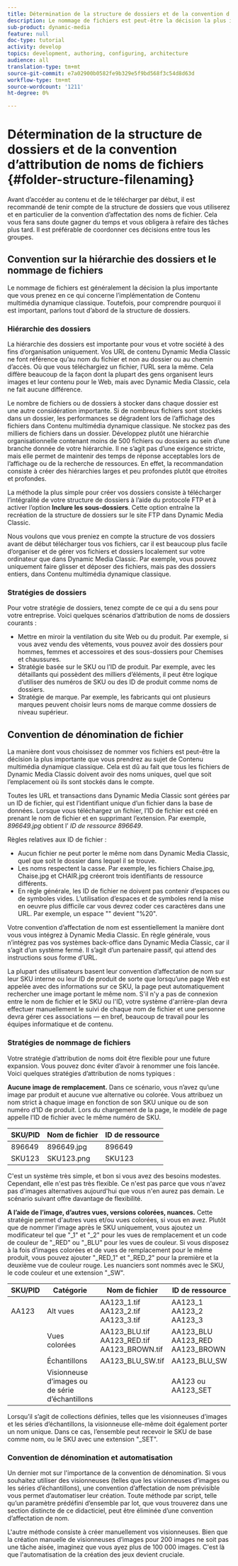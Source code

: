 ```yaml
---
title: Détermination de la structure de dossiers et de la convention d’attribution de noms de fichiers
description: Le nommage de fichiers est peut-être la décision la plus importante que vous prendrez lors de l’implémentation de Contenu multimédia dynamique classique. La structure des dossiers est également importante. Découvrez pourquoi il s'agit d'approches si importantes et possibles pour la structure de dossiers et les noms de fichiers.
sub-product: dynamic-media
feature: null
doc-type: tutorial
activity: develop
topics: development, authoring, configuring, architecture
audience: all
translation-type: tm+mt
source-git-commit: e7a02900b0582fe9b329e5f9bd568f3c54d8d63d
workflow-type: tm+mt
source-wordcount: '1211'
ht-degree: 0%

---
```



# Détermination de la structure de dossiers et de la convention d’attribution de noms de fichiers {#folder-structure-filenaming}

Avant d’accéder au contenu et de le télécharger par début, il est recommandé de tenir compte de la structure de dossiers que vous utiliserez et en particulier de la convention d’affectation des noms de fichier. Cela vous fera sans doute gagner du temps et vous obligera à refaire des tâches plus tard. Il est préférable de coordonner ces décisions entre tous les groupes.

## Convention sur la hiérarchie des dossiers et le nommage de fichiers

Le nommage de fichiers est généralement la décision la plus importante que vous prenez en ce qui concerne l’implémentation de Contenu multimédia dynamique classique. Toutefois, pour comprendre pourquoi il est important, parlons tout d’abord de la structure de dossiers.

### Hiérarchie des dossiers

La hiérarchie des dossiers est importante pour vous et votre société à des fins d’organisation uniquement. Vos URL de contenu Dynamic Media Classic ne font référence qu’au nom du fichier et non au dossier ou au chemin d’accès. Où que vous téléchargiez un fichier, l’URL sera la même. Cela diffère beaucoup de la façon dont la plupart des gens organisent leurs images et leur contenu pour le Web, mais avec Dynamic Media Classic, cela ne fait aucune différence.

Le nombre de fichiers ou de dossiers à stocker dans chaque dossier est une autre considération importante. Si de nombreux fichiers sont stockés dans un dossier, les performances se dégradent lors de l’affichage des fichiers dans Contenu multimédia dynamique classique. Ne stockez pas des milliers de fichiers dans un dossier. Développez plutôt une hiérarchie organisationnelle contenant moins de 500 fichiers ou dossiers au sein d’une branche donnée de votre hiérarchie. Il ne s’agit pas d’une exigence stricte, mais elle permet de maintenir des temps de réponse acceptables lors de l’affichage ou de la recherche de ressources. En effet, la recommandation consiste à créer des hiérarchies larges et peu profondes plutôt que étroites et profondes.

La méthode la plus simple pour créer vos dossiers consiste à télécharger l’intégralité de votre structure de dossiers à l’aide du protocole FTP et à activer l’option **Inclure les sous-dossiers**. Cette option entraîne la recréation de la structure de dossiers sur le site FTP dans Dynamic Media Classic.

Nous voulons que vous preniez en compte la structure de vos dossiers avant de début télécharger tous vos fichiers, car il est beaucoup plus facile d’organiser et de gérer vos fichiers et dossiers localement sur votre ordinateur que dans Dynamic Media Classic. Par exemple, vous pouvez uniquement faire glisser et déposer des fichiers, mais pas des dossiers entiers, dans Contenu multimédia dynamique classique.

### Stratégies de dossiers

Pour votre stratégie de dossiers, tenez compte de ce qui a du sens pour votre entreprise. Voici quelques scénarios d’attribution de noms de dossiers courants :

- Mettre en miroir la ventilation du site Web ou du produit. Par exemple, si vous avez vendu des vêtements, vous pouvez avoir des dossiers pour hommes, femmes et accessoires et des sous-dossiers pour Chemises et chaussures.
- Stratégie basée sur le SKU ou l’ID de produit. Par exemple, avec les détaillants qui possèdent des milliers d’éléments, il peut être logique d’utiliser des numéros de SKU ou des ID de produit comme noms de dossiers.
- Stratégie de marque. Par exemple, les fabricants qui ont plusieurs marques peuvent choisir leurs noms de marque comme dossiers de niveau supérieur.

## Convention de dénomination de fichier

La manière dont vous choisissez de nommer vos fichiers est peut-être la décision la plus importante que vous prendrez au sujet de Contenu multimédia dynamique classique. Cela est dû au fait que tous les fichiers de Dynamic Media Classic doivent avoir des noms uniques, quel que soit l’emplacement où ils sont stockés dans le compte.

Toutes les URL et transactions dans Dynamic Media Classic sont gérées par un ID de fichier, qui est l’identifiant unique d’un fichier dans la base de données. Lorsque vous téléchargez un fichier, l’ID de fichier est créé en prenant le nom de fichier et en supprimant l’extension. Par exemple, _896649.jpg_ obtient l’ _ID de ressource 896649_.

Règles relatives aux ID de fichier :

- Aucun fichier ne peut porter le même nom dans Dynamic Media Classic, quel que soit le dossier dans lequel il se trouve.
- Les noms respectent la casse. Par exemple, les fichiers Chaise.jpg, Chaise.jpg et CHAIR.jpg créeront trois identifiants de ressource différents.
- En règle générale, les ID de fichier ne doivent pas contenir d’espaces ou de symboles vides. L’utilisation d’espaces et de symboles rend la mise en oeuvre plus difficile car vous devrez coder ces caractères dans une URL. Par exemple, un espace &quot;&quot; devient &quot;%20&quot;.

Votre convention d’affectation de nom est essentiellement la manière dont vous vous intégrez à Dynamic Media Classic. En règle générale, vous n’intégrez pas vos systèmes back-office dans Dynamic Media Classic, car il s’agit d’un système fermé. Il s’agit d’un partenaire passif, qui attend des instructions sous forme d’URL.

La plupart des utilisateurs basent leur convention d’affectation de nom sur leur SKU interne ou leur ID de produit de sorte que lorsqu’une page Web est appelée avec des informations sur ce SKU, la page peut automatiquement rechercher une image portant le même nom. S&#39;il n&#39;y a pas de connexion entre le nom de fichier et le SKU ou l&#39;ID, votre système d&#39;arrière-plan devra effectuer manuellement le suivi de chaque nom de fichier et une personne devra gérer ces associations — en bref, beaucoup de travail pour les équipes informatique et de contenu.

### Stratégies de nommage de fichiers

Votre stratégie d’attribution de noms doit être flexible pour une future expansion. Vous pouvez donc éviter d’avoir à renommer une fois lancée. Voici quelques stratégies d’attribution de noms typiques :

**Aucune image de remplacement.** Dans ce scénario, vous n’avez qu’une image par produit et aucune vue alternative ou colorée. Vous attribuez un nom strict à chaque image en fonction de son SKU unique ou de son numéro d’ID de produit. Lors du chargement de la page, le modèle de page appelle l’ID de fichier avec le même numéro de SKU.

| SKU/PID | Nom de fichier | ID de ressource |
| ------- | ---------- | -------- |
| 896649 | 896649.jpg | 896649 |
| SKU123 | SKU123.png | SKU123 |

C&#39;est un système très simple, et bon si vous avez des besoins modestes. Cependant, elle n&#39;est pas très flexible. Ce n&#39;est pas parce que vous n&#39;avez pas d&#39;images alternatives aujourd&#39;hui que vous n&#39;en aurez pas demain. Le scénario suivant offre davantage de flexibilité.

**A l’aide de l’image, d’autres vues, versions colorées, nuances.** Cette stratégie permet d&#39;autres vues et/ou vues colorées, si vous en avez. Plutôt que de nommer l’image après le SKU uniquement, vous ajoutez un modificateur tel que &quot;_1&quot; et &quot;_2&quot; pour les vues de remplacement et un code de couleur de &quot;_RED&quot; ou &quot;_BLU&quot; pour les vues de couleur. Si vous disposez à la fois d’images colorées et de vues de remplacement pour le même produit, vous pouvez ajouter &quot;_RED_1&quot; et &quot;_RED_2&quot; pour la première et la deuxième vue de couleur rouge. Les nuanciers sont nommés avec le SKU, le code couleur et une extension &quot;_SW&quot;.

| SKU/PID | Catégorie | Nom de fichier | ID de ressource |
| ------- | ----------------------- | ------------------------------------------- | ------------------------------- |
| AA123 | Alt vues | AA123_1.tif AA123_2.tif AA123_3.tif | AA123_1 AA123_2 AA123_3 |
|  | Vues colorées | AA123_BLU.tif AA123_RED.tif AA123_BROWN.tif | AA123_BLU AA123_RED AA123_BROWN |
|  | Échantillons | AA123_BLU_SW.tif | AA123_BLU_SW |
|  | Visionneuse d’images ou de série d’échantillons |  | AA123 ou AA123_SET | -- |

Lorsqu’il s’agit de collections définies, telles que les visionneuses d’images et les séries d’échantillons, la visionneuse elle-même doit également porter un nom unique. Dans ce cas, l’ensemble peut recevoir le SKU de base comme nom, ou le SKU avec une extension &quot;_SET&quot;.

### Convention de dénomination et automatisation

Un dernier mot sur l&#39;importance de la convention de dénomination. Si vous souhaitez utiliser des visionneuses (telles que les visionneuses d’images ou les séries d’échantillons), une convention d’affectation de nom prévisible vous permet d’automatiser leur création. Toute méthode par script, telle qu’un paramètre prédéfini d’ensemble par lot, que vous trouverez dans une section distincte de ce didacticiel, peut être éliminée d’une convention d’affectation de nom.

L&#39;autre méthode consiste à créer manuellement vos visionneuses. Bien que la création manuelle de visionneuses d’images pour 200 images ne soit pas une tâche aisée, imaginez que vous ayez plus de 100 000 images. C&#39;est là que l&#39;automatisation de la création des jeux devient cruciale.
